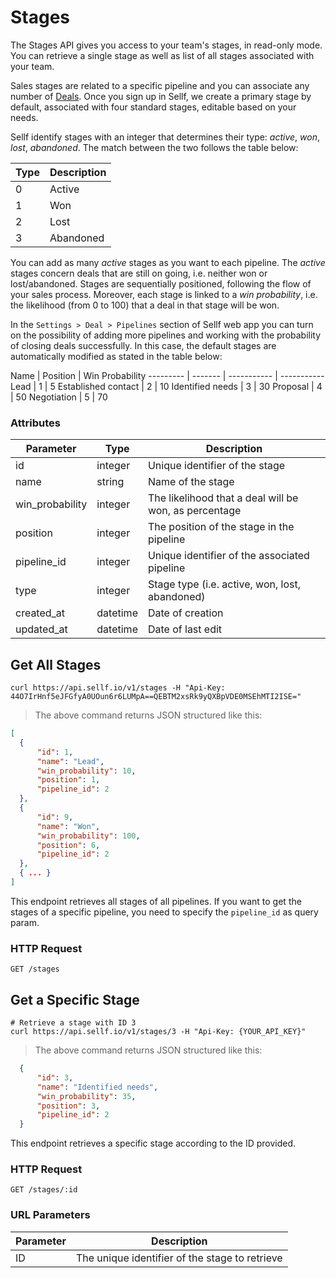 # <a name="stages"></a>Stages

The Stages API gives you access to your team's stages, in read-only mode. You can retrieve a single stage as well as list of all stages associated with your team.

Sales stages are related to a specific pipeline and you can associate any number of [Deals](#deals). Once you sign up in Sellf, we create a primary stage by default, associated with four standard stages, editable based on your needs.

Sellf identify stages with an integer that determines their type: *active*, *won*, *lost*, *abandoned*. The match between the two follows the table below:

Type | Description
--------- | -------
0 | Active
1 | Won
2 | Lost
3 | Abandoned


You can add as many *active* stages as you want to each pipeline. The *active* stages concern deals that are still on going, i.e. neither won or lost/abandoned. Stages are sequentially positioned, following the flow of your sales process. Moreover, each stage is linked to a *win probability*, i.e. the likelihood (from 0 to 100) that a deal in that stage will be won.

In the `Settings > Deal > Pipelines` section of Sellf web app you can turn on the possibility of adding more pipelines and working with the probability of closing deals successfully. In this case, the default stages are automatically modified as stated in the table below:

Name | Position | Win Probability
--------- | ------- | ----------- | -----------
Lead | 1 | 5
Established contact | 2 | 10
Identified needs | 3 | 30
Proposal | 4 | 50
Negotiation | 5 | 70

### Attributes

Parameter | Type | Description
--------- | ------- | -----------
id | integer | Unique identifier of the stage
name | string | Name of the stage
win_probability | integer | The likelihood that a deal will be won, as percentage
position | integer | The position of the stage in the pipeline
pipeline_id | integer | Unique identifier of the associated pipeline
type | integer | Stage type (i.e. active, won, lost, abandoned)
created_at | datetime | Date of creation
updated_at | datetime | Date of last edit


## Get All Stages

```shell
curl https://api.sellf.io/v1/stages -H "Api-Key: 44O7IrHnf5eJFGfyA0UOun6r6LUMpA==QEBTM2xsRk9yQXBpVDE0MSEhMTI2ISE="
```

> The above command returns JSON structured like this:

```json
[
  {
	  "id": 1,
	  "name": "Lead",
	  "win_probability": 10,
	  "position": 1,
	  "pipeline_id": 2
  },
  {
	  "id": 9,
	  "name": "Won",
	  "win_probability": 100,
	  "position": 6,
	  "pipeline_id": 2
  },
  { ... }
]
```

This endpoint retrieves all stages of all pipelines. If you want to get the stages of a specific pipeline, you need to specify the `pipeline_id` as query param.

### HTTP Request

`GET /stages`




## Get a Specific Stage

```shell
# Retrieve a stage with ID 3
curl https://api.sellf.io/v1/stages/3 -H "Api-Key: {YOUR_API_KEY}"
```

> The above command returns JSON structured like this:

```json
  {
	  "id": 3,
	  "name": "Identified needs",
	  "win_probability": 35,
	  "position": 3,
	  "pipeline_id": 2
  }
```

This endpoint retrieves a specific stage according to the ID provided.

### HTTP Request

`GET /stages/:id`

### URL Parameters

Parameter | Description
--------- | -----------
ID | The unique identifier of the stage to retrieve
